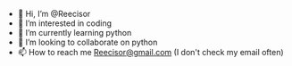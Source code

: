 - 👋 Hi, I’m @Reecisor
- 👀 I’m interested in coding
- 🌱 I’m currently learning python
- 💞️ I’m looking to collaborate on python
- 📫 How to reach me Reecisor@gmail.com (I don't check my email often)

<!---
Reecisor/Reecisor is a ✨ special ✨ repository because its `README.md` (this file) appears on your GitHub profile.
You can click the Preview link to take a look at your changes.
--->
